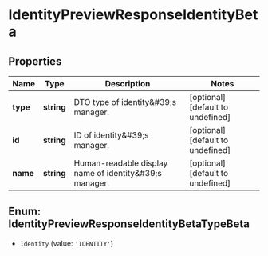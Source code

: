 # IdentityPreviewResponseIdentityBeta

## Properties

Name | Type | Description | Notes
------------ | ------------- | ------------- | -------------
**type** | **string** | DTO type of identity\&#39;s manager. | [optional] [default to undefined]
**id** | **string** | ID of identity\&#39;s manager. | [optional] [default to undefined]
**name** | **string** | Human-readable display name of identity\&#39;s manager. | [optional] [default to undefined]



## Enum: IdentityPreviewResponseIdentityBetaTypeBeta


* `Identity` (value: `'IDENTITY'`)




